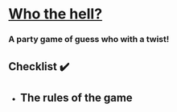 # [Who the hell?](https://github.com/Tyson3101/Who-the-hell)

### A party game of guess who with a twist!

## Checklist ✔️

- The rules of the game
  -
